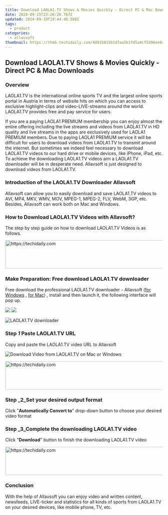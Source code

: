 ```yaml
---
title: Download LAOLA1.TV Shows & Movies Quickly - Direct PC & Mac Downloads
date: 2024-09-15T23:26:28.767Z
updated: 2024-09-19T19:44:40.508Z
tags:
  - product
categories:
  - allavsoft
thumbnail: https://thmb.techidaily.com/4d915015b14faa5b1fd5a4cf5496ee0a4d386e84bd18007683e60195b160e324.jpg
---
```


## Download LAOLA1.TV Shows & Movies Quickly - Direct PC & Mac Downloads

### Overview

LAOLA1.TV is the international online sports TV and the largest online sports portal in Austria in terms of website hits on which you can access to exclusive highlight-clips and video-LIVE-streams around the world. LAOLA1.TV provides free and pay service for users.

If you are a paying LAOLA1 PREMIUM membership you can enjoy almost the entire offering including the live streams and videos from LAOLA1.TV in HD quality and live streams in the apps are exclusively used for LAOLA1 PREMIUM members. Due to paying LAOLA1 PREMIUM service it will be difficult for users to download videos from LAOLA1.TV to transmit around the internet. But sometimes we indeed feel necessary to download LAOLA1.TV videos to our hard drive or mobile devices, like iPhone, iPad, etc. To achieve the downloading LAOLA1.TV videos aim a LAOLA1.TV downloader will be in desperate need. Allavsoft is just designed to download videos from LAOLA1.TV.

### Introduction of the LAOLA1.TV Downloader Allavsoft

Allavsoft can allow you to easily download and save LAOLA1.TV videos to AVI, MP4, MKV, WMV, MOV, MPEG-1, MPEG-2, FLV, WebM, 3GP, etc. Besides, Allavsoft can work both on Mac and Windows.

### How to Download LAOLA1.TV Videos with Allavsoft?

The step by step guide on how to download LAOLA1.TV Videos is as follows.

<!-- affiliate ads begin -->
<a href="https://ephamedtechinc.pxf.io/c/5597632/2137202/26400" target="_top" id="2137202">
  <img src="//a.impactradius-go.com/display-ad/26400-2137202" border="0" alt="https://techidaily.com" width="728" height="90"/>
</a>
<img height="0" width="0" src="https://ephamedtechinc.pxf.io/i/5597632/2137202/26400" style="position:absolute;visibility:hidden;" border="0" />
<!-- affiliate ads end -->

### Make Preparation: Free download LAOLA1.TV downloader

Free download the professional LAOLA1.TV downloader - Allavsoft ([for Windows](https://tools.techidaily.com/allavsoft/products/) , [for Mac](https://tools.techidaily.com/allavsoft/products/)) , install and then launch it, the following interface will pop up.

[![](https://www.allavsoft.com/how-to/../images/how-to/free-download-win.jpg)](https://tools.techidaily.com/allavsoft/products/) [![](https://www.allavsoft.com/how-to/../images/how-to/free-download-mac.jpg)](https://tools.techidaily.com/allavsoft/products/)

![LAOLA1.TV downloader](https://www.allavsoft.com/how-to/../images/allavsoft/screen-shot-600.jpg)

### Step _1_ Paste LAOLA1.TV URL

Copy and paste the LAOLA1.TV video URL to Allavsoft

![Download Video from LAOLA1.TV on Mac or Windows](https://www.allavsoft.com/how-to/../images/how-to/laola1-tv-downloader-for-mac-windows/download-video-from-laola1.tv.jpg)

<!-- affiliate ads begin -->
<a href="https://aligracehair.sjv.io/c/5597632/1997635/19272" target="_top" id="1997635">
  <img src="//a.impactradius-go.com/display-ad/19272-1997635" border="0" alt="https://techidaily.com" width="728" height="90"/>
</a>
<img height="0" width="0" src="https://aligracehair.sjv.io/i/5597632/1997635/19272" style="position:absolute;visibility:hidden;" border="0" />
<!-- affiliate ads end -->

### Step _2_Set your desired output format

Click "**Automatically Convert to**" drop-down button to choose your desired video format

### Step _3_Complete the downloading LAOLA1.TV video

Click "**Download**" button to finish the downloading LAOLA1.TV video

<!-- affiliate ads begin -->
<a href="https://aligracehair.sjv.io/c/5597632/1886019/19272" target="_top" id="1886019">
  <img src="//a.impactradius-go.com/display-ad/19272-1886019" border="0" alt="https://techidaily.com" width="728" height="90"/>
</a>
<img height="0" width="0" src="https://aligracehair.sjv.io/i/5597632/1886019/19272" style="position:absolute;visibility:hidden;" border="0" />
<!-- affiliate ads end -->

### Conclusion

With the help of Allavsoft you can enjoy video and written content, newsfeeds, LIVE-ticker and statistics for all kinds of sports from LAOLA1.TV on your desired devices, like mobile phone, TV, etc.

<ins class="adsbygoogle"
     style="display:block"
     data-ad-format="autorelaxed"
     data-ad-client="ca-pub-7571918770474297"
     data-ad-slot="1223367746"></ins>

<ins class="adsbygoogle"
     style="display:block"
     data-ad-client="ca-pub-7571918770474297"
     data-ad-slot="8358498916"
     data-ad-format="auto"
     data-full-width-responsive="true"></ins>
